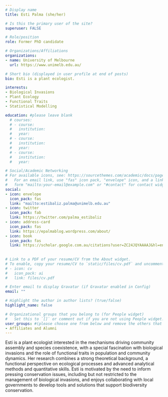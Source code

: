```yaml
---
# Display name
title: Esti Palma (she/her)

# Is this the primary user of the site?
superuser: FALSE

# Role/position
role: Former PhD candidate

# Organizations/Affiliations
organizations:
- name: University of Melbourne
  url: https://www.unimelb.edu.au/

# Short bio (displayed in user profile at end of posts)
bio: Esti is a plant ecologist.

interests:
- Biological Invasions
- Plant Ecology
- Functional Traits
- Statistical Modelling

education: #please leave blank
  # courses:
  # - course:
  #   institution:
  #   year:
  # - course:
  #   institution:
  #   year:
  # - course:
  #   institution:
  #   year:

# Social/Academic Networking
# For available icons, see: https://sourcethemes.com/academic/docs/page-builder/#icons
#   For an email link, use "fas" icon pack, "envelope" icon, and a link in the
#   form "mailto:your-email@example.com" or "#contact" for contact widget.
social:
- icon: envelope
  icon_pack: fas
  link: "mailto:estibaliz.palma@unimelb.edu.au"
- icon: twitter
  icon_pack: fab
  link: https://twitter.com/palma_estibaliz
- icon: address-card
  icon_pack: fas
  link: https://epalmablog.wordpress.com/about/
- icon: book
  icon_pack: fas
  link: https://scholar.google.com.au/citations?user=ZC24JQYAAAAJ&hl=en
  
  
# Link to a PDF of your resume/CV from the About widget.
# To enable, copy your resume/CV to `static/files/cv.pdf` and uncomment the lines below.
# - icon: cv
#   icon_pack: ai
#   link: files/cv.pdf

# Enter email to display Gravatar (if Gravatar enabled in Config)
email: ""

# Highlight the author in author lists? (true/false)
highlight_name: false

# Organizational groups that you belong to (for People widget)
#   Set this to `[]` or comment out if you are not using People widget.
user_groups: #(please choose one from below and remove the others that aren't needed)
- Affiliates and Alumni
---
```



Esti is a plant ecologist interested in the mechanisms driving community assembly and species coexistence, with a special fascination with biological invasions and the role of functional traits in population and community dynamics. Her research combines a strong theoretical background, a functional perspective on ecological processes and advanced analytical methods and quantitative skills. 
Esti is motivated by the need to inform pressing conservation issues, including but not restricted to the management of biological invasions, and enjoys collaborating with local governments to develop tools and solutions that support biodiversity conservation.
